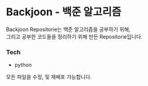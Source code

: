 # Backjoon - 백준 알고리즘

Backjoon Repositorie는 백준 알고리즘을 공부하기 위해,  
그리고 공부한 코드들을 정리하기 위해 만든 Repositorie입니다.

### Tech

-   python

모든 파일을 수정, 및 재배포 가능합니다.

